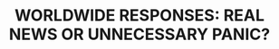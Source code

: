 ---
title:  "WORLDWIDE RESPONSES: REAL NEWS OR UNNECESSARY PANIC?"
category: ['media']
excerpt: "Soviet censorship and Western media versus radioactive fallout."
description: "While Chernobyl was a single event in a single location, it impacted people around the world. In this piece, the reactions of various news agencies around the world are compared to the amount of radioactive fallout seen in those counties. This question is quite telling of the Soviet misinformation and censorship efforts, as news of the disaster took far longer to reach the Soviet citizens, and the little news they did receive did not give enough detail to aid their safety."
header: 
    overlay_image: assets/images/martinez.png
    teaser: assets/images/martinez.png
contributors:
    - name: Noah Martinez
      bio: "Noah Martinez is a first year student at Swarthmore College. He is from Claremont California and attended the Webb School of California for high school. He has been interested in Cold War-Era USSR for several years, and this work was a showcase of the years of study."
embed:
    type: storymap
    id: ca1a5ad6c685dbbd20f882f5aa9497a1
    title: noah-martinez-installation 
    url: https://uploads.knightlab.com/storymapjs/ca1a5ad6c685dbbd20f882f5aa9497a1/noah-martinez-installation/index.html
---
